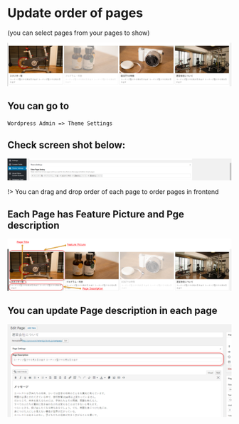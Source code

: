 
# Update order of pages 

(you can select pages from your pages to show)

![order-page-1](_media/order-page-1.png)

## You can go to 

```text
Wordpress Admin => Theme Settings
```

## Check screen shot below:

![order-page-2](_media/order-page-2.png)

!> You can drag and drop order of each page to order pages in frontend

## Each Page has Feature Picture and Pge description

![order-page-3](_media/order-page-3.png)

## You can update Page description in each page

![order-page-4](_media/order-page-4.png)